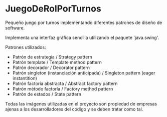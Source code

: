 # JuegoDeRolPorTurnos
Pequeño juego por turnos implementando diferentes patrones de diseño de software. 

Implementa una interfaz gráfica sencilla utilizando el paquete 'java.swing'.

Patrones utilizados:
- Patrón de estrategia / Strategy pattern
- Patrón template / Template method pattern
- Patrón decorador / Decorator pattern
- Patrón singleton (instanciación anticipada) / Singleton pattern (eager instantition)
- Patrón factoría abstracta / Abstract factory pattern
- Patrón método factoría / Factory method pattern
- Patrón de estados / State pattern

Todas las imágenes utilizadas en el proyecto son propiedad de empresas ajenas a los desarrolladores del código y se deben tratar como tal.

